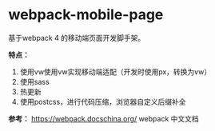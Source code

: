 # webpack-mobile-page
基于webpack 4 的移动端页面开发脚手架。

**特点：**
1. 使用vw使用vw实现移动端适配（开发时使用px，转换为vw）
2. 使用sass
3. 热更新
4. 使用postcss，进行代码压缩，浏览器自定义后缀补全

**参考：**
https://webpack.docschina.org/ webpack 中文文档



